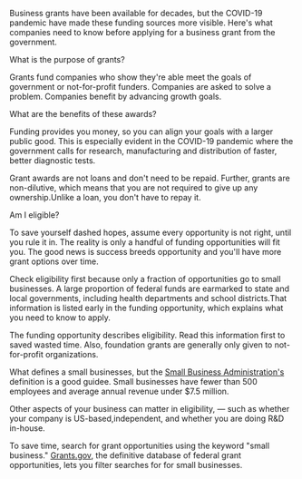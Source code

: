 Business grants have been available for decades, but the COVID-19 pandemic have made these funding sources more visible. Here's what companies need to know before applying for a business grant from the government. 

What is the purpose of grants?

Grants fund companies who show they're able meet the goals of government or not-for-profit funders. Companies are asked to solve a problem. Companies benefit by advancing growth goals.   

What are the benefits of these awards?
 
Funding provides you money, so you can align your goals with a larger public good. This is especially evident in the COVID-19 pandemic where the government calls for research, manufacturing and distribution of faster, better diagnostic tests. 

Grant awards are not loans and don't need to be repaid. Further, grants are non-dilutive, which means that you are not required to give up any ownership.Unlike a loan, you don't have to repay it. 

Am I eligible?

To save yourself dashed hopes, assume every opportunity is not right, until you rule it in. The reality is only a handful of funding opportunities will fit you. The good news is success breeds opportunity and you'll have more grant options over time. 

Check eligibility first because only a fraction of opportunities go to small businesses. A large proportion of federal funds are earmarked to state and local governments, including health departments and school districts.That information is listed early in the funding opportunity, which explains what you need to know to apply. 

The funding opportunity describes eligibility. Read this information first to saved wasted time.  Also, foundation grants are generally only given to not-for-profit organizations. 

What defines a small businesses, but the [Small Business Administration's](https://www.sba.gov/federal-contracting/contracting-guide/basic-requirements) definition is a good guidee. Small businesses have fewer than 500 employees and average annual revenue under $7.5 million. 

Other aspects of your business can matter in eligibility, &mdash; such as whether your company is US-based,independent, and whether you are doing R&D in-house. 

To save time, search for grant opportunities using the keyword "small business." [Grants.gov](https://grants.gov), the definitive database of federal grant opportunities, lets you filter searches for for small businesses. 

